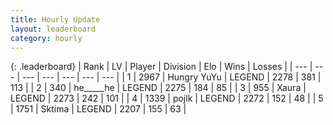 ```yaml
---
title: Hourly Update
layout: leaderboard
category: hourly
---
```


{: .leaderboard}
| Rank | LV | Player | Division | Elo | Wins | Losses |
| --- | --- | --- | --- | --- | --- | --- |
| <span data-change="2">1</span> | 2967 | <span title="ID: 164871">Hungry YuYu</span> | LEGEND | <span data-change="11">2278</span> | <span data-change="4">381</span> | <span data-change="1">113</span> |
| <span data-change="2">2</span> | 340 | <span title="ID: 405067">he_____he</span> | LEGEND | <span data-change="15">2275</span> | <span data-change="2">184</span> | <span data-change="0">85</span> |
| <span data-change="-2">3</span> | 955 | <span title="ID: 200908">Xaura</span> | LEGEND | <span data-change="0">2273</span> | <span data-change="0">242</span> | <span data-change="0">101</span> |
| <span data-change="-2">4</span> | 1339 | <span title="ID: 4783">pojlk</span> | LEGEND | <span data-change="0">2272</span> | <span data-change="0">152</span> | <span data-change="0">48</span> |
| <span data-change="0">5</span> | 1751 | <span title="ID: 353063">Sktima</span> | LEGEND | <span data-change="0">2207</span> | <span data-change="0">155</span> | <span data-change="0">63</span> |